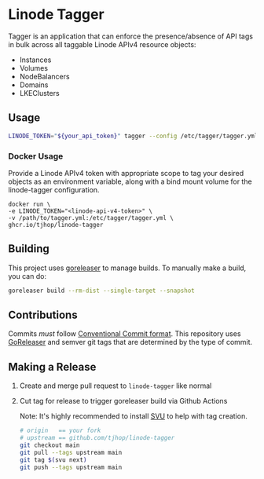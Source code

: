 # Linode Tagger

Tagger is an application that can enforce the presence/absence of API tags in bulk across all taggable Linode APIv4 resource objects:

* Instances
* Volumes
* NodeBalancers
* Domains
* LKEClusters

## Usage

```bash
LINODE_TOKEN="${your_api_token}" tagger --config /etc/tagger/tagger.yml
```

### Docker Usage

Provide a Linode APIv4 token with appropriate scope to tag your desired objects as an environment variable, along with a bind mount volume for the linode-tagger configuration.

```
docker run \
-e LINODE_TOKEN="<linode-api-v4-token>" \
-v /path/to/tagger.yml:/etc/tagger/tagger.yml \
ghcr.io/tjhop/linode-tagger
```

## Building

This project uses [goreleaser](https://goreleaser.com/) to manage builds.
To manually make a build, you can do:

```bash
goreleaser build --rm-dist --single-target --snapshot
```

## Contributions
Commits *must* follow [Conventional Commit format](https://www.conventionalcommits.org/en/v1.0.0/). This repository uses [GoReleaser](https://goreleaser.com/) and semver git tags that are determined by the type of commit.

## Making a Release
1. Create and merge pull request to `linode-tagger` like normal
2. Cut tag for release to trigger goreleaser build via Github Actions

    Note: It's highly recommended to install [SVU](https://github.com/caarlos0/svu) to help with tag creation.

    ```bash
    # origin   == your fork
    # upstream == github.com/tjhop/linode-tagger
    git checkout main
    git pull --tags upstream main
    git tag $(svu next)
    git push --tags upstream main
    ```
